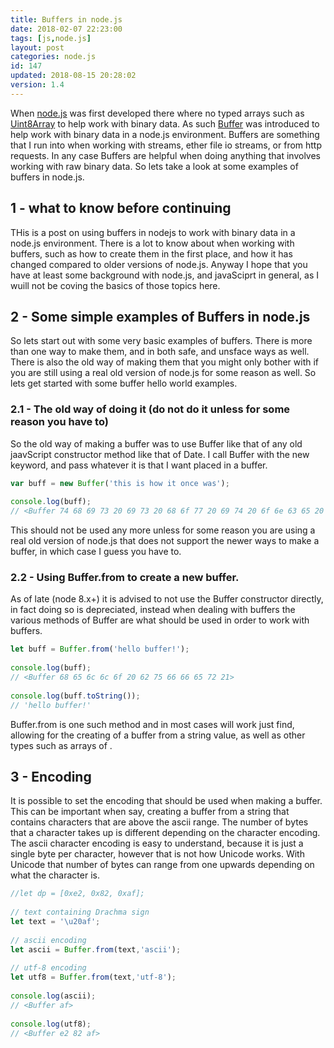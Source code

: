```yaml
---
title: Buffers in node.js
date: 2018-02-07 22:23:00
tags: [js,node.js]
layout: post
categories: node.js
id: 147
updated: 2018-08-15 20:28:02
version: 1.4
---
```


When [node.js](https://nodejs.org/en/) was first developed there where no typed arrays such as [Uint8Array](https://developer.mozilla.org/en-US/docs/Web/JavaScript/Reference/Global_Objects/Uint8Array) to help work with binary data. As such [Buffer](https://nodejs.org/dist/latest-v8.x/docs/api/buffer.html) was introduced to help work with binary data in a node.js environment. Buffers are something that I run into when working with streams, ether file io streams, or from http requests. In any case Buffers are helpful when doing anything that involves working with raw binary data. So lets take a look at some examples of buffers in node.js.

<!-- more -->

## 1 - what to know before continuing

THis is a post on using buffers in nodejs to work with binary data in a node.js environment. There is a lot to know about when working with buffers, such as how to create them in the first place, and how it has changed compared to older versions of node.js. Anyway I hope that you have at least some background with node.js, and javaSciprt in general, as I wuill not be coving the basics of those topics here.

## 2 - Some simple examples of Buffers in node.js

So lets start out with some very basic examples of buffers. There is more than one way to make them, and in both safe, and unsface ways as well. There is also the old way of making them that you might only bother with if you are still using a real old version of node.js for some reason as well. So lets get started with some buffer hello world examples.

### 2.1 - The old way of doing it (do not do it unless for some reason you have to)

So the old way of making a buffer was to use Buffer like that of any old jaavScript constructor method like that of Date. I call Buffer with the new keyword, and pass whatever it is that I want placed in a buffer.

```js
var buff = new Buffer('this is how it once was');
 
console.log(buff);
// <Buffer 74 68 69 73 20 69 73 20 68 6f 77 20 69 74 20 6f 6e 63 65 20 77 61 73>
```

This should not be used any more unless for some reason you are using a real old version of node.js that does not support the newer ways to make a buffer, in which case I guess you have to. 

### 2.2 - Using Buffer.from to create a new buffer.

As of late (node 8.x+) it is advised to not use the Buffer constructor directly, in fact doing so is depreciated, instead when dealing with buffers the various methods of Buffer are what should be used in order to work with buffers.

```js
let buff = Buffer.from('hello buffer!');
 
console.log(buff);
// <Buffer 68 65 6c 6c 6f 20 62 75 66 66 65 72 21>
 
console.log(buff.toString());
// 'hello buffer!'
```

Buffer.from is one such method and in most cases will work just find, allowing for the creating of a buffer from a string value, as well as other types such as arrays of .

## 3 - Encoding

It is possible to set the encoding that should be used when making a buffer. This can be important when say, creating a buffer from a string that contains characters that are above the ascii range. The number of bytes that a character takes up is different depending on the character encoding. The ascii character encoding is easy to understand, because it is just a single byte per character, however that is not how Unicode works. With Unicode that number of bytes can range from one upwards depending on what the character is.

```js
//let dp = [0xe2, 0x82, 0xaf];
 
// text containing Drachma sign
let text = '\u20af';
 
// ascii encoding
let ascii = Buffer.from(text,'ascii');
 
// utf-8 encoding
let utf8 = Buffer.from(text,'utf-8');
 
console.log(ascii);
// <Buffer af>
 
console.log(utf8);
// <Buffer e2 82 af>
```